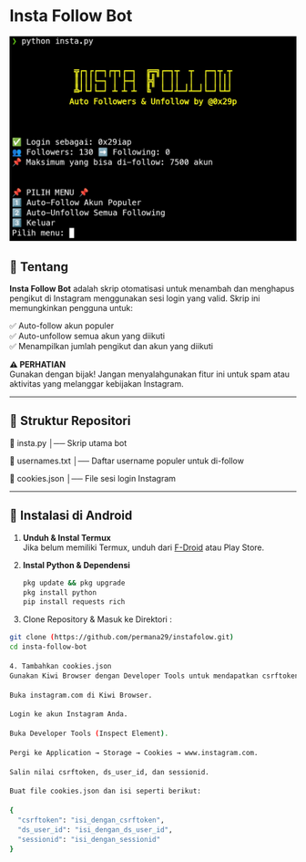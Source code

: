 # Insta Follow Bot

![Insta Follow](https://github.com/permana29/instafolow/blob/main/Screenshot_20250325_105124.jpg) 

## 📌 Tentang

**Insta Follow Bot** adalah skrip otomatisasi untuk menambah dan menghapus pengikut di Instagram menggunakan sesi login yang valid. Skrip ini memungkinkan pengguna untuk:

✅ Auto-follow akun populer  
✅ Auto-unfollow semua akun yang diikuti  
✅ Menampilkan jumlah pengikut dan akun yang diikuti  

**⚠️ PERHATIAN**  
Gunakan dengan bijak! Jangan menyalahgunakan fitur ini untuk spam atau aktivitas yang melanggar kebijakan Instagram.

---

## 📂 Struktur Repositori
📂 insta.py │── Skrip utama bot 

📂 usernames.txt │── Daftar username populer untuk di-follow

📂 cookies.json │── File sesi login Instagram

---

## 🚀 Instalasi di Android

1. **Unduh & Instal Termux**  
   Jika belum memiliki Termux, unduh dari [F-Droid](https://f-droid.org/en/packages/com.termux/) atau Play Store.

2. **Instal Python & Dependensi**  
   ```bash
   pkg update && pkg upgrade
   pkg install python
   pip install requests rich

3. Clone Repository & Masuk ke Direktori :
```bash
git clone (https://github.com/permana29/instafolow.git)
cd insta-follow-bot

4. Tambahkan cookies.json
Gunakan Kiwi Browser dengan Developer Tools untuk mendapatkan csrftoken, ds_user_id, dan sessionid:

Buka instagram.com di Kiwi Browser.

Login ke akun Instagram Anda.

Buka Developer Tools (Inspect Element).

Pergi ke Application → Storage → Cookies → www.instagram.com.

Salin nilai csrftoken, ds_user_id, dan sessionid.

Buat file cookies.json dan isi seperti berikut:

{
  "csrftoken": "isi_dengan_csrftoken",
  "ds_user_id": "isi_dengan_ds_user_id",
  "sessionid": "isi_dengan_sessionid"
}
